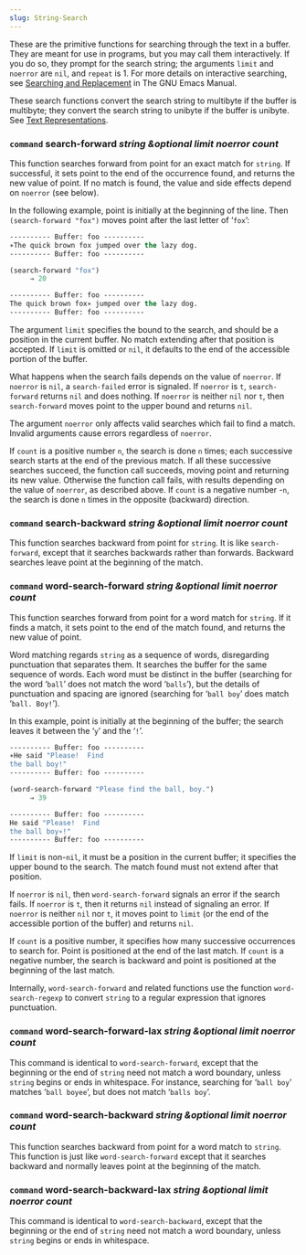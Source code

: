 ```yaml
---
slug: String-Search
---
```


These are the primitive functions for searching through the text in a buffer. They are meant for use in programs, but you may call them interactively. If you do so, they prompt for the search string; the arguments `limit` and `noerror` are `nil`, and `repeat` is 1. For more details on interactive searching, see [Searching and Replacement](https://www.gnu.org/software/emacs/manual/html_mono/emacs.html#Search) in The GNU Emacs Manual.

These search functions convert the search string to multibyte if the buffer is multibyte; they convert the search string to unibyte if the buffer is unibyte. See [Text Representations](Text-Representations).

### <span className="tag command">`command`</span> **search-forward** *string \&optional limit noerror count*

This function searches forward from point for an exact match for `string`. If successful, it sets point to the end of the occurrence found, and returns the new value of point. If no match is found, the value and side effects depend on `noerror` (see below).

In the following example, point is initially at the beginning of the line. Then `(search-forward "fox")` moves point after the last letter of ‘`fox`’:

```lisp
---------- Buffer: foo ----------
∗The quick brown fox jumped over the lazy dog.
---------- Buffer: foo ----------
```



```lisp
(search-forward "fox")
     ⇒ 20

---------- Buffer: foo ----------
The quick brown fox∗ jumped over the lazy dog.
---------- Buffer: foo ----------
```

The argument `limit` specifies the bound to the search, and should be a position in the current buffer. No match extending after that position is accepted. If `limit` is omitted or `nil`, it defaults to the end of the accessible portion of the buffer.

What happens when the search fails depends on the value of `noerror`. If `noerror` is `nil`, a `search-failed` error is signaled. If `noerror` is `t`, `search-forward` returns `nil` and does nothing. If `noerror` is neither `nil` nor `t`, then `search-forward` moves point to the upper bound and returns `nil`.

The argument `noerror` only affects valid searches which fail to find a match. Invalid arguments cause errors regardless of `noerror`.

If `count` is a positive number `n`, the search is done `n` times; each successive search starts at the end of the previous match. If all these successive searches succeed, the function call succeeds, moving point and returning its new value. Otherwise the function call fails, with results depending on the value of `noerror`, as described above. If `count` is a negative number -`n`, the search is done `n` times in the opposite (backward) direction.

### <span className="tag command">`command`</span> **search-backward** *string \&optional limit noerror count*

This function searches backward from point for `string`. It is like `search-forward`, except that it searches backwards rather than forwards. Backward searches leave point at the beginning of the match.

### <span className="tag command">`command`</span> **word-search-forward** *string \&optional limit noerror count*

This function searches forward from point for a word match for `string`. If it finds a match, it sets point to the end of the match found, and returns the new value of point.

Word matching regards `string` as a sequence of words, disregarding punctuation that separates them. It searches the buffer for the same sequence of words. Each word must be distinct in the buffer (searching for the word ‘`ball`’ does not match the word ‘`balls`’), but the details of punctuation and spacing are ignored (searching for ‘`ball boy`’ does match ‘`ball. Boy!`’).

In this example, point is initially at the beginning of the buffer; the search leaves it between the ‘`y`’ and the ‘`!`’.

```lisp
---------- Buffer: foo ----------
∗He said "Please!  Find
the ball boy!"
---------- Buffer: foo ----------
```



```lisp
(word-search-forward "Please find the ball, boy.")
     ⇒ 39

---------- Buffer: foo ----------
He said "Please!  Find
the ball boy∗!"
---------- Buffer: foo ----------
```

If `limit` is non-`nil`, it must be a position in the current buffer; it specifies the upper bound to the search. The match found must not extend after that position.

If `noerror` is `nil`, then `word-search-forward` signals an error if the search fails. If `noerror` is `t`, then it returns `nil` instead of signaling an error. If `noerror` is neither `nil` nor `t`, it moves point to `limit` (or the end of the accessible portion of the buffer) and returns `nil`.

If `count` is a positive number, it specifies how many successive occurrences to search for. Point is positioned at the end of the last match. If `count` is a negative number, the search is backward and point is positioned at the beginning of the last match.

Internally, `word-search-forward` and related functions use the function `word-search-regexp` to convert `string` to a regular expression that ignores punctuation.

### <span className="tag command">`command`</span> **word-search-forward-lax** *string \&optional limit noerror count*

This command is identical to `word-search-forward`, except that the beginning or the end of `string` need not match a word boundary, unless `string` begins or ends in whitespace. For instance, searching for ‘`ball boy`’ matches ‘`ball boyee`’, but does not match ‘`balls boy`’.

### <span className="tag command">`command`</span> **word-search-backward** *string \&optional limit noerror count*

This function searches backward from point for a word match to `string`. This function is just like `word-search-forward` except that it searches backward and normally leaves point at the beginning of the match.

### <span className="tag command">`command`</span> **word-search-backward-lax** *string \&optional limit noerror count*

This command is identical to `word-search-backward`, except that the beginning or the end of `string` need not match a word boundary, unless `string` begins or ends in whitespace.
